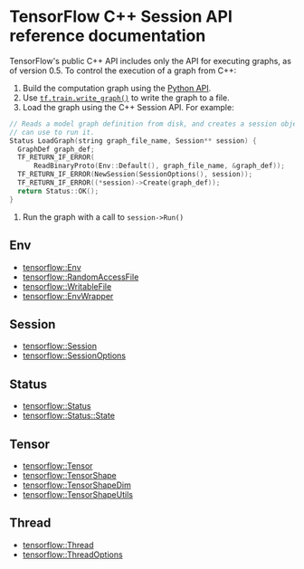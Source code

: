 # TensorFlow C++ Session API reference documentation

TensorFlow's public C++ API includes only the API for executing graphs, as of
version 0.5. To control the execution of a graph from C++:

1. Build the computation graph using the [Python API](../python/).
1. Use [`tf.train.write_graph()`](../python/train.md#write_graph) to
write the graph to a file.
1. Load the graph using the C++ Session API. For example:

  ```c++
  // Reads a model graph definition from disk, and creates a session object you
  // can use to run it.
  Status LoadGraph(string graph_file_name, Session** session) {
    GraphDef graph_def;
    TF_RETURN_IF_ERROR(
        ReadBinaryProto(Env::Default(), graph_file_name, &graph_def));
    TF_RETURN_IF_ERROR(NewSession(SessionOptions(), session));
    TF_RETURN_IF_ERROR((*session)->Create(graph_def));
    return Status::OK();
  }
```

1. Run the graph with a call to `session->Run()`

## Env

* [tensorflow::Env](ClassEnv.md)
* [tensorflow::RandomAccessFile](ClassRandomAccessFile.md)
* [tensorflow::WritableFile](ClassWritableFile.md)
* [tensorflow::EnvWrapper](ClassEnvWrapper.md)

## Session

* [tensorflow::Session](ClassSession.md)
* [tensorflow::SessionOptions](StructSessionOptions.md)

## Status

* [tensorflow::Status](ClassStatus.md)
* [tensorflow::Status::State](StructState.md)

## Tensor

* [tensorflow::Tensor](ClassTensor.md)
* [tensorflow::TensorShape](ClassTensorShape.md)
* [tensorflow::TensorShapeDim](StructTensorShapeDim.md)
* [tensorflow::TensorShapeUtils](ClassTensorShapeUtils.md)

## Thread

* [tensorflow::Thread](ClassThread.md)
* [tensorflow::ThreadOptions](StructThreadOptions.md)



<div class='sections-order' style="display: none;">
<!--
<!-- ClassEnv.md -->
<!-- ClassRandomAccessFile.md -->
<!-- ClassWritableFile.md -->
<!-- ClassEnvWrapper.md -->
<!-- ClassSession.md -->
<!-- StructSessionOptions.md -->
<!-- ClassStatus.md -->
<!-- StructState.md -->
<!-- ClassTensor.md -->
<!-- ClassTensorShape.md -->
<!-- StructTensorShapeDim.md -->
<!-- ClassTensorShapeUtils.md -->
<!-- ClassThread.md -->
<!-- StructThreadOptions.md -->
-->
</div>
